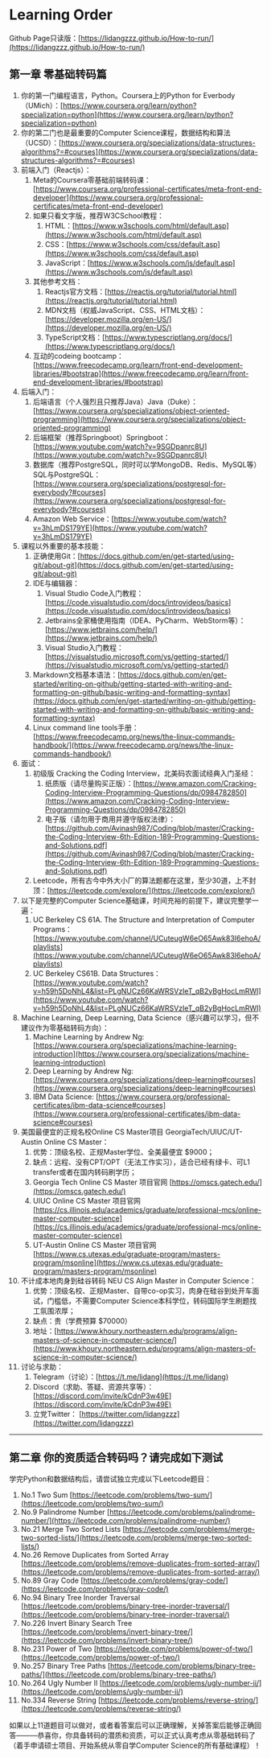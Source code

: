 # Learning Order

Github Page只读版：[https://lidangzzz.github.io/How-to-run/](https://lidangzzz.github.io/How-to-run/)

## 第一章 零基础转码篇

1. 你的第一门编程语言，Python。Coursera上的Python for Everbody （UMich）：[https://www.coursera.org/learn/python?specialization=python](https://www.coursera.org/learn/python?specialization=python)
2. 你的第二门也是最重要的Computer Science课程，数据结构和算法 （UCSD）：[https://www.coursera.org/specializations/data-structures-algorithms?=#courses](https://www.coursera.org/specializations/data-structures-algorithms?=#courses)
3. 前端入门（Reactjs）：
    1. Meta的Coursera零基础前端转码课：[https://www.coursera.org/professional-certificates/meta-front-end-developer](https://www.coursera.org/professional-certificates/meta-front-end-developer)
    2. 如果只看文字版，推荐W3CSchool教程：
        1. HTML：[https://www.w3schools.com/html/default.asp](https://www.w3schools.com/html/default.asp)
        2. CSS：[https://www.w3schools.com/css/default.asp](https://www.w3schools.com/css/default.asp) 
        3. JavaScript：[https://www.w3schools.com/js/default.asp](https://www.w3schools.com/js/default.asp)
    3. 其他参考文档：
        1. Reactjs官方文档：[https://reactjs.org/tutorial/tutorial.html](https://reactjs.org/tutorial/tutorial.html)
        2. MDN文档（权威JavaScript、CSS、HTML文档）：[https://developer.mozilla.org/en-US/](https://developer.mozilla.org/en-US/)
        3. TypeScript文档：[https://www.typescriptlang.org/docs/](https://www.typescriptlang.org/docs/)
    4. 互动的codeing bootcamp：[https://www.freecodecamp.org/learn/front-end-development-libraries/#bootstrap](https://www.freecodecamp.org/learn/front-end-development-libraries/#bootstrap)
4. 后端入门：
    1. 后端语言（个人强烈且只推荐Java）Java（Duke）：[https://www.coursera.org/specializations/object-oriented-programming](https://www.coursera.org/specializations/object-oriented-programming)
    2. 后端框架（推荐Springboot）Springboot：[https://www.youtube.com/watch?v=9SGDpanrc8U](https://www.youtube.com/watch?v=9SGDpanrc8U)
    3. 数据库（推荐PostgreSQL，同时可以学MongoDB、Redis、MySQL等）SQL与PostgreSQL：[https://www.coursera.org/specializations/postgresql-for-everybody?#courses](https://www.coursera.org/specializations/postgresql-for-everybody?#courses)
    4. Amazon Web Service：[https://www.youtube.com/watch?v=3hLmDS179YE](https://www.youtube.com/watch?v=3hLmDS179YE) 
5. 课程以外重要的基本技能：
    1. 正确使用Git：[https://docs.github.com/en/get-started/using-git/about-git](https://docs.github.com/en/get-started/using-git/about-git)
    2. IDE与编辑器：
        1. Visual Studio Code入门教程：[https://code.visualstudio.com/docs/introvideos/basics](https://code.visualstudio.com/docs/introvideos/basics) 
        2. Jetbrains全家桶使用指南（IDEA、PyCharm、WebStorm等）：[https://www.jetbrains.com/help/](https://www.jetbrains.com/help/) 
        3. Visual Studio入门教程：[https://visualstudio.microsoft.com/vs/getting-started/](https://visualstudio.microsoft.com/vs/getting-started/) 
    3. Markdown文档基本语法：[https://docs.github.com/en/get-started/writing-on-github/getting-started-with-writing-and-formatting-on-github/basic-writing-and-formatting-syntax](https://docs.github.com/en/get-started/writing-on-github/getting-started-with-writing-and-formatting-on-github/basic-writing-and-formatting-syntax) 
    4. Linux command line tools手册：[https://www.freecodecamp.org/news/the-linux-commands-handbook/](https://www.freecodecamp.org/news/the-linux-commands-handbook/) 
6. 面试：
    1. 初级版 Cracking the Coding Interview，北美码农面试经典入门圣经：
        1. 纸质版（请尽量购买正版）：[https://www.amazon.com/Cracking-Coding-Interview-Programming-Questions/dp/0984782850](https://www.amazon.com/Cracking-Coding-Interview-Programming-Questions/dp/0984782850)
        2. 电子版（请勿用于商用并遵守版权法律）：[https://github.com/Avinash987/Coding/blob/master/Cracking-the-Coding-Interview-6th-Edition-189-Programming-Questions-and-Solutions.pdf](https://github.com/Avinash987/Coding/blob/master/Cracking-the-Coding-Interview-6th-Edition-189-Programming-Questions-and-Solutions.pdf)
    2. Leetcode，所有古今中外大小厂的算法题都在这里，至少30道，上不封顶：[https://leetcode.com/explore/](https://leetcode.com/explore/)
7. 以下是完整的Computer Science基础课，时间充裕的前提下，建议完整学一遍：
    1. UC Berkeley CS 61A. The Structure and Interpretation of Computer Programs：[https://www.youtube.com/channel/UCuteugW6eO65Awk83I6ehoA/playlists](https://www.youtube.com/channel/UCuteugW6eO65Awk83I6ehoA/playlists)
    2. UC Berkeley CS61B. Data Structures：[https://www.youtube.com/watch?v=h59h5DoNhL4&list=PLgNUCz66KaWRSVzIeT_qB2yBgHocLmRWI](https://www.youtube.com/watch?v=h59h5DoNhL4&list=PLgNUCz66KaWRSVzIeT_qB2yBgHocLmRWI)
8. Machine Learning, Deep Learning, Data Science（感兴趣可以学习，但不建议作为零基础转码方向）：
    1. Machine Learning by Andrew Ng: [https://www.coursera.org/specializations/machine-learning-introduction](https://www.coursera.org/specializations/machine-learning-introduction) 
    2. Deep Learning by Andrew Ng: [https://www.coursera.org/specializations/deep-learning#courses](https://www.coursera.org/specializations/deep-learning#courses)
    3. IBM Data Science: [https://www.coursera.org/professional-certificates/ibm-data-science#courses](https://www.coursera.org/professional-certificates/ibm-data-science#courses) 
9. 美国最便宜的正规名校Online CS Master项目 GeorgiaTech/UIUC/UT-Austin Online CS Master：
    1. 优势：顶级名校、正规Master学位、全美最便宜 $9000；
    2. 缺点：远程、没有CPT/OPT（无法工作实习），适合已经有绿卡、可L1 transfer或者在国内转码刷学历；
    3. Georgia Tech Online CS Master 项目官网 [https://omscs.gatech.edu/](https://omscs.gatech.edu/)
    4. UIUC Online CS Master 项目官网 [https://cs.illinois.edu/academics/graduate/professional-mcs/online-master-computer-science](https://cs.illinois.edu/academics/graduate/professional-mcs/online-master-computer-science)
    5. UT-Austin Online CS Master 项目官网 [https://www.cs.utexas.edu/graduate-program/masters-program/msonline](https://www.cs.utexas.edu/graduate-program/masters-program/msonline)
10. 不计成本地肉身到硅谷转码 NEU CS Align Master in Computer Science： 
    1. 优势：顶级名校、正规Master、自带co-op实习，肉身在硅谷到处开车面试，门槛低，不需要Computer Science本科学位，转码国际学生刷题找工氛围浓厚；
    2. 缺点：贵（学费预算 $70000）
    3. 地址：[https://www.khoury.northeastern.edu/programs/align-masters-of-science-in-computer-science/](https://www.khoury.northeastern.edu/programs/align-masters-of-science-in-computer-science/)
11. 讨论与求助：
    1. Telegram（讨论）：[https://t.me/lidang](https://t.me/lidang) 
    2. Discord（求助、答疑、资源共享等）：[https://discord.com/invite/kCdnP3w49E](https://discord.com/invite/kCdnP3w49E) 
    3. 立党Twitter： [https://twitter.com/lidangzzz](https://twitter.com/lidangzzz)

---

## 第二章 你的资质适合转码吗？请完成如下测试

学完Python和数据结构后，请尝试独立完成以下Leetcode题目：
1. No.1 Two Sum [https://leetcode.com/problems/two-sum/](https://leetcode.com/problems/two-sum/)
2. No.9 Palindrome Number [https://leetcode.com/problems/palindrome-number/](https://leetcode.com/problems/palindrome-number/)
3. No.21 Merge Two Sorted Lists [https://leetcode.com/problems/merge-two-sorted-lists/](https://leetcode.com/problems/merge-two-sorted-lists/)
4. No.26 Remove Duplicates from Sorted Array [https://leetcode.com/problems/remove-duplicates-from-sorted-array/](https://leetcode.com/problems/remove-duplicates-from-sorted-array/)
5. No.89 Gray Code [https://leetcode.com/problems/gray-code/](https://leetcode.com/problems/gray-code/)
6. No.94 Binary Tree Inorder Traversal [https://leetcode.com/problems/binary-tree-inorder-traversal/](https://leetcode.com/problems/binary-tree-inorder-traversal/)
7. No.226 Invert Binary Search Tree [https://leetcode.com/problems/invert-binary-tree/](https://leetcode.com/problems/invert-binary-tree/)
8. No.231 Power of Two [https://leetcode.com/problems/power-of-two/](https://leetcode.com/problems/power-of-two/)
9. No.257 Binary Tree Paths [https://leetcode.com/problems/binary-tree-paths/](https://leetcode.com/problems/binary-tree-paths/)
10. No.264 Ugly Number II [https://leetcode.com/problems/ugly-number-ii/](https://leetcode.com/problems/ugly-number-ii/)
11. No.334 Reverse String [https://leetcode.com/problems/reverse-string/](https://leetcode.com/problems/reverse-string/)


如果以上11道题目可以做对，或者看答案后可以正确理解，关掉答案后能够正确回答———恭喜你，你具备转码的潜质和资质，可以正式认真考虑从零基础转码了（着手申请硕士项目、开始系统从零自学Computer Science的所有基础课程）！
